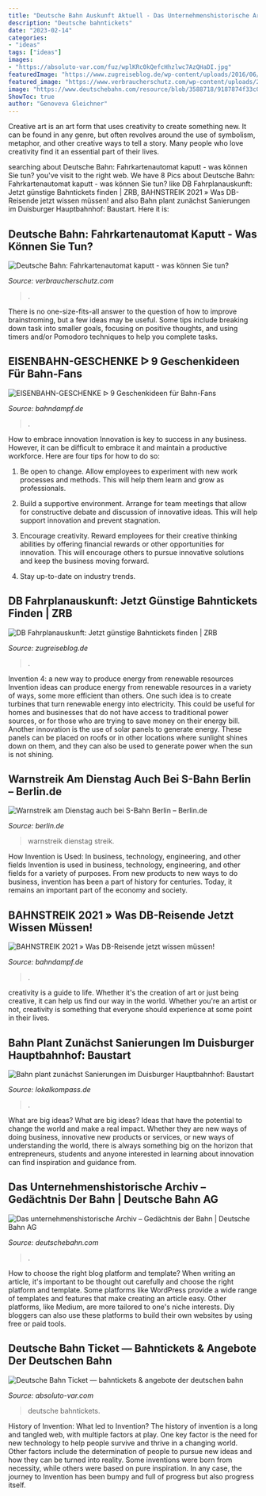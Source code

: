 ```yaml
---
title: "Deutsche Bahn Auskunft Aktuell - Das Unternehmenshistorische Archiv – Gedächtnis Der Bahn"
description: "Deutsche bahntickets"
date: "2023-02-14"
categories:
- "ideas"
tags: ["ideas"]
images:
- "https://absoluto-var.com/fuz/wplKRc0kQefcHhzlwc7AzQHaDI.jpg"
featuredImage: "https://www.zugreiseblog.de/wp-content/uploads/2016/06/fahrplanauskunft-mobil-db-navigator-576x1024.jpg"
featured_image: "https://www.verbraucherschutz.com/wp-content/uploads/2020/09/DB-Fahrkartenautomaten.png?v=1599741334"
image: "https://www.deutschebahn.com/resource/blob/3588718/9187874f33c0fccc916a2dfbe5515207/archiv_fotos_1-data.jpg"
ShowToc: true
author: "Genoveva Gleichner"
---
```



Creative art is an art form that uses creativity to create something new. It can be found in any genre, but often revolves around the use of symbolism, metaphor, and other creative ways to tell a story. Many people who love creativity find it an essential part of their lives.

	

		
searching about Deutsche Bahn: Fahrkartenautomat kaputt - was können Sie tun? you've visit to the right web. We have 8 Pics about Deutsche Bahn: Fahrkartenautomat kaputt - was können Sie tun? like DB Fahrplanauskunft: Jetzt günstige Bahntickets finden | ZRB, BAHNSTREIK 2021 » Was DB-Reisende jetzt wissen müssen! and also Bahn plant zunächst Sanierungen im Duisburger Hauptbahnhof: Baustart. Here it is:
		
    
## Deutsche Bahn: Fahrkartenautomat Kaputt - Was Können Sie Tun?

<img loading=lazy src="https://www.verbraucherschutz.com/wp-content/uploads/2020/09/DB-Fahrkartenautomaten.png?v=1599741334" onerror="this.onerror=null;this.src='https://tse4.mm.bing.net/th?id=OIP.mutqhIWvocMLqaZq_Hy4oAHaDM&amp;pid=15.1';" alt="Deutsche Bahn: Fahrkartenautomat kaputt - was können Sie tun?">

_Source: verbraucherschutz.com_

>. 

	

There is no one-size-fits-all answer to the question of how to improve brainstroming, but a few ideas may be useful. Some tips include breaking down task into smaller goals, focusing on positive thoughts, and using timers and/or Pomodoro techniques to help you complete tasks.

    
## EISENBAHN-GESCHENKE ᐅ 9 Geschenkideen Für Bahn-Fans

<img loading=lazy src="https://www.bahndampf.de/wp-content/uploads/2019/11/Eisenbahn-Geschenke-Geschenkideen-für-Bahnfans.jpg" onerror="this.onerror=null;this.src='https://tse3.mm.bing.net/th?id=OIP.WIy-bcTpO88CI1KXaSgmigHaD4&amp;pid=15.1';" alt="EISENBAHN-GESCHENKE ᐅ 9 Geschenkideen für Bahn-Fans">

_Source: bahndampf.de_

>. 

	

How to embrace innovation
Innovation is key to success in any business. However, it can be difficult to embrace it and maintain a productive workforce. Here are four tips for how to do so:
1) Be open to change. Allow employees to experiment with new work processes and methods. This will help them learn and grow as professionals.

2) Build a supportive environment. Arrange for team meetings that allow for constructive debate and discussion of innovative ideas. This will help support innovation and prevent stagnation.

3) Encourage creativity. Reward employees for their creative thinking abilities by offering financial rewards or other opportunities for innovation. This will encourage others to pursue innovative solutions and keep the business moving forward.

4) Stay up-to-date on industry trends.

    
## DB Fahrplanauskunft: Jetzt Günstige Bahntickets Finden | ZRB

<img loading=lazy src="https://www.zugreiseblog.de/wp-content/uploads/2016/06/fahrplanauskunft-mobil-db-navigator-576x1024.jpg" onerror="this.onerror=null;this.src='https://tse3.mm.bing.net/th?id=OIP.VbtvtMkGsR8T4xLsGZOLkQHaNK&amp;pid=15.1';" alt="DB Fahrplanauskunft: Jetzt günstige Bahntickets finden | ZRB">

_Source: zugreiseblog.de_

>. 

	

Invention 4: a new way to produce energy from renewable resources
Invention ideas can produce energy from renewable resources in a variety of ways, some more efficient than others. One such idea is to create turbines that turn renewable energy into electricity. This could be useful for homes and businesses that do not have access to traditional power sources, or for those who are trying to save money on their energy bill. Another innovation is the use of solar panels to generate energy. These panels can be placed on roofs or in other locations where sunlight shines down on them, and they can also be used to generate power when the sun is not shining.

    
## Warnstreik Am Dienstag Auch Bei S-Bahn Berlin – Berlin.de

<img loading=lazy src="https://www.berlin.de/binaries/asset/image_assets/1659905/source/1298311284/624x468/" onerror="this.onerror=null;this.src='https://tse3.mm.bing.net/th?id=OIP.8dH2riMD1u2CZXGW6r9NIwHaFj&amp;pid=15.1';" alt="Warnstreik am Dienstag auch bei S-Bahn Berlin – Berlin.de">

_Source: berlin.de_

>warnstreik dienstag streik. 

	

How Invention is Used: In business, technology, engineering, and other fields
Invention is used in business, technology, engineering, and other fields for a variety of purposes. From new products to new ways to do business, invention has been a part of history for centuries. Today, it remains an important part of the economy and society.

    
## BAHNSTREIK 2021 » Was DB-Reisende Jetzt Wissen Müssen!

<img loading=lazy src="https://www.bahndampf.de/wp-content/uploads/2017/05/Deutsche-Bahn-Fahrplan-Anzeigetafel.jpg" onerror="this.onerror=null;this.src='https://tse2.mm.bing.net/th?id=OIP.1QxZmVb6iRr68-m_ztYlfgHaEH&amp;pid=15.1';" alt="BAHNSTREIK 2021 » Was DB-Reisende jetzt wissen müssen!">

_Source: bahndampf.de_

>. 

	

creativity is a guide to life. Whether it's the creation of art or just being creative, it can help us find our way in the world. Whether you're an artist or not, creativity is something that everyone should experience at some point in their lives.

    
## Bahn Plant Zunächst Sanierungen Im Duisburger Hauptbahnhof: Baustart

<img loading=lazy src="https://media04.lokalkompass.de/article/2019/04/26/9/10195479_XXL.jpg" onerror="this.onerror=null;this.src='https://tse1.mm.bing.net/th?id=OIP.sfWXejrzDyKxBlry8P723AHaDT&amp;pid=15.1';" alt="Bahn plant zunächst Sanierungen im Duisburger Hauptbahnhof: Baustart">

_Source: lokalkompass.de_

>. 

	

What are big ideas?
What are big ideas? Ideas that have the potential to change the world and make a real impact. Whether they are new ways of doing business, innovative new products or services, or new ways of understanding the world, there is always something big on the horizon that entrepreneurs, students and anyone interested in learning about innovation can find inspiration and guidance from.

    
## Das Unternehmenshistorische Archiv – Gedächtnis Der Bahn | Deutsche Bahn AG

<img loading=lazy src="https://www.deutschebahn.com/resource/blob/3588718/9187874f33c0fccc916a2dfbe5515207/archiv_fotos_1-data.jpg" onerror="this.onerror=null;this.src='https://tse4.mm.bing.net/th?id=OIP.WrXuEL4HPoUYvQkDZNc2QwHaE7&amp;pid=15.1';" alt="Das unternehmenshistorische Archiv – Gedächtnis der Bahn | Deutsche Bahn AG">

_Source: deutschebahn.com_

>. 

	

How to choose the right blog platform and template?
When writing an article, it's important to be thought out carefully and choose the right platform and template. Some platforms like WordPress provide a wide range of templates and features that make creating an article easy. Other platforms, like Medium, are more tailored to one's niche interests. Diy bloggers can also use these platforms to build their own websites by using free or paid tools.

    
## Deutsche Bahn Ticket — Bahntickets &amp; Angebote Der Deutschen Bahn

<img loading=lazy src="https://absoluto-var.com/fuz/wplKRc0kQefcHhzlwc7AzQHaDI.jpg" onerror="this.onerror=null;this.src='https://tse3.mm.bing.net/th?id=OIP.-UGoghUTWOCFlIhHumhrLwAAAA&amp;pid=15.1';" alt="Deutsche Bahn Ticket — bahntickets &amp; angebote der deutschen bahn">

_Source: absoluto-var.com_

>deutsche bahntickets. 

	

History of Invention: What led to Invention?
The history of invention is a long and tangled web, with multiple factors at play. One key factor is the need for new technology to help people survive and thrive in a changing world. Other factors include the determination of people to pursue new ideas and how they can be turned into reality. Some inventions were born from necessity, while others were based on pure inspiration. In any case, the journey to Invention has been bumpy and full of progress but also progress itself.

